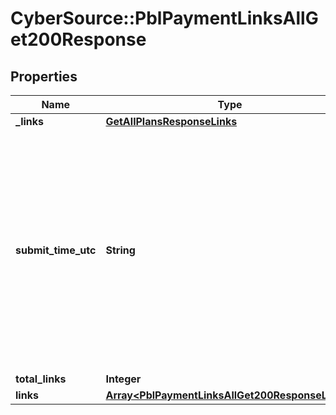 # CyberSource::PblPaymentLinksAllGet200Response

## Properties
Name | Type | Description | Notes
------------ | ------------- | ------------- | -------------
**_links** | [**GetAllPlansResponseLinks**](GetAllPlansResponseLinks.md) |  | [optional] 
**submit_time_utc** | **String** | Time of request in UTC. Format: &#x60;YYYY-MM-DDThh:mm:ssZ&#x60; **Example** &#x60;2016-08-11T22:47:57Z&#x60; equals August 11, 2016, at 22:47:57 (10:47:57 p.m.). The &#x60;T&#x60; separates the date and the time. The &#x60;Z&#x60; indicates UTC.  Returned by Cybersource for all services.  | [optional] 
**total_links** | **Integer** |  | [optional] 
**links** | [**Array&lt;PblPaymentLinksAllGet200ResponseLinks&gt;**](PblPaymentLinksAllGet200ResponseLinks.md) |  | [optional] 


